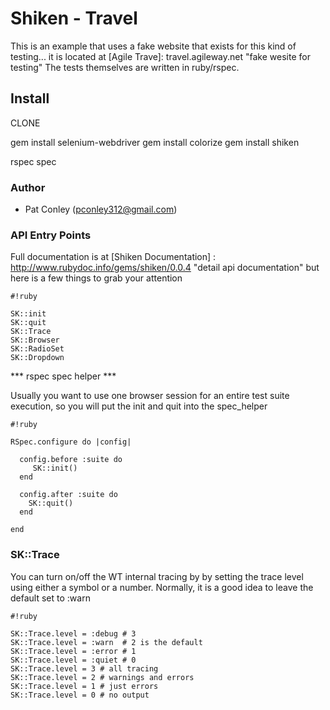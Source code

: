 # Shiken - Travel #

This is an example that uses a fake website that exists for this kind of testing... it is located at 
[Agile Trave]: travel.agileway.net "fake wesite for testing"
The tests themselves are written in ruby/rspec.  

## Install 

CLONE 

gem install selenium-webdriver
gem install colorize
gem install shiken 

rspec spec

### Author ###

* Pat Conley (pconley312@gmail.com)

### API Entry Points ###
Full documentation is at 
[Shiken Documentation] : http://www.rubydoc.info/gems/shiken/0.0.4 "detail api documentation"
but here is a few things to grab your attention
```
#!ruby

SK::init
SK::quit
SK::Trace
SK::Browser
SK::RadioSet
SK::Dropdown
```
*** rspec spec helper ***

Usually you want to use one browser session for an entire test suite execution, so you will put the init and quit into the spec_helper

```
#!ruby

RSpec.configure do |config|
     
  config.before :suite do
     SK::init()
  end

  config.after :suite do
    SK::quit()
  end
        
end
```

### SK::Trace ###

You can turn on/off the WT internal tracing by by setting the trace level using either a symbol or a number.  Normally, it is a good idea to leave the default set to :warn


```
#!ruby

SK::Trace.level = :debug # 3
SK::Trace.level = :warn  # 2 is the default
SK::Trace.level = :error # 1 
SK::Trace.level = :quiet # 0
SK::Trace.level = 3 # all tracing
SK::Trace.level = 2 # warnings and errors
SK::Trace.level = 1 # just errors
SK::Trace.level = 0 # no output
```